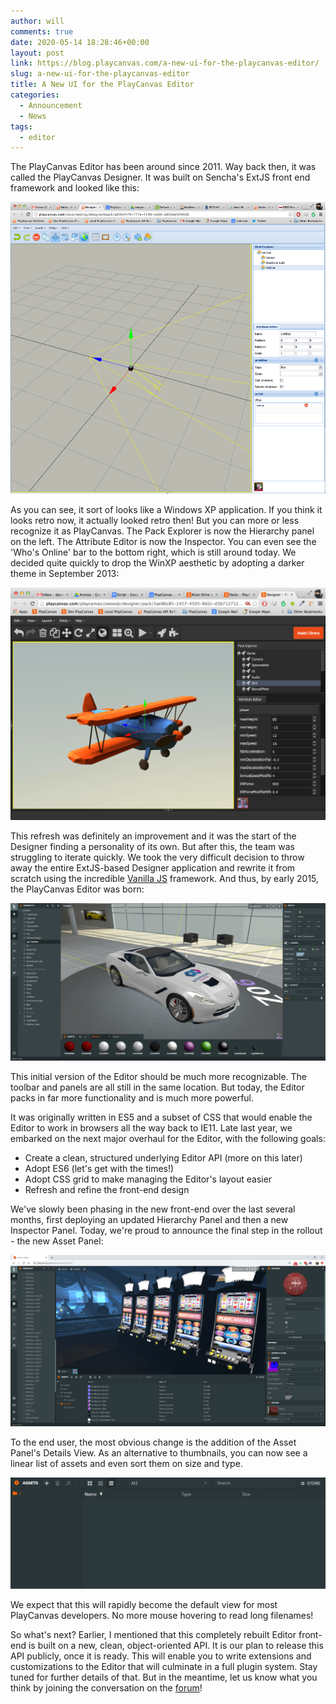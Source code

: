 ```yaml
---
author: will
comments: true
date: 2020-05-14 18:28:46+00:00
layout: post
link: https://blog.playcanvas.com/a-new-ui-for-the-playcanvas-editor/
slug: a-new-ui-for-the-playcanvas-editor
title: A New UI for the PlayCanvas Editor
categories:
  - Announcement
  - News
tags:
  - editor
---
```


The PlayCanvas Editor has been around since 2011. Way back then, it was called the PlayCanvas Designer. It was built on Sencha's ExtJS front end framework and looked like this:

[![](/assets/media/designer-extjs.png)](/assets/media/designer-extjs.png)

As you can see, it sort of looks like a Windows XP application. If you think it looks retro now, it actually looked retro then! But you can more or less recognize it as PlayCanvas. The Pack Explorer is now the Hierarchy panel on the left. The Attribute Editor is now the Inspector. You can even see the 'Who's Online' bar to the bottom right, which is still around today. We decided quite quickly to drop the WinXP aesthetic by adopting a darker theme in September 2013:

[![](/assets/media/designer-extjs-dark.png)](/assets/media/designer-extjs-dark.png)

This refresh was definitely an improvement and it was the start of the Designer finding a personality of its own. But after this, the team was struggling to iterate quickly. We took the very difficult decision to throw away the entire ExtJS-based Designer application and rewrite it from scratch using the incredible [Vanilla JS](http://vanilla-js.com/) framework. And thus, by early 2015, the PlayCanvas Editor was born:

[![](/assets/media/editor-new-car.png)](/assets/media/editor-new-car.png)

This initial version of the Editor should be much more recognizable. The toolbar and panels are all still in the same location. But today, the Editor packs in far more functionality and is much more powerful.

It was originally written in ES5 and a subset of CSS that would enable the Editor to work in browsers all the way back to IE11. Late last year, we embarked on the next major overhaul for the Editor, with the following goals:

- Create a clean, structured underlying Editor API (more on this later)
- Adopt ES6 (let's get with the times!)
- Adopt CSS grid to make managing the Editor's layout easier
- Refresh and refine the front-end design

We've slowly been phasing in the new front-end over the last several months, first deploying an updated Hierarchy Panel and then a new Inspector Panel. Today, we're proud to announce the final step in the rollout - the new Asset Panel:

[![](/assets/media/editor-new-casino.png)](/assets/media/editor-new-casino.png)

To the end user, the most obvious change is the addition of the Asset Panel's Details View. As an alternative to thumbnails, you can now see a linear list of assets and even sort them on size and type.

![](/assets/media/detailsview.gif)

We expect that this will rapidly become the default view for most PlayCanvas developers. No more mouse hovering to read long filenames!

So what's next? Earlier, I mentioned that this completely rebuilt Editor front-end is built on a new, clean, object-oriented API. It is our plan to release this API publicly, once it is ready. This will enable you to write extensions and customizations to the Editor that will culminate in a full plugin system. Stay tuned for further details of that. But in the meantime, let us know what you think by joining the conversation on the [forum](https://forum.playcanvas.com/)!

